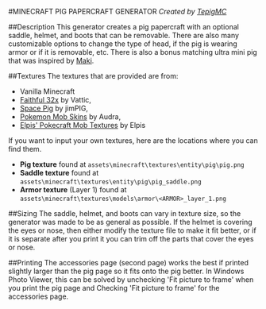 #MINECRAFT PIG PAPERCRAFT GENERATOR
*Created by [TepigMC](http://pixelpapercraft.com/user/tepigmc)*

##Description
This generator creates a pig papercraft with an optional saddle, helmet, and boots that can be removable.
There are also many customizable options to change the type of head, if the pig is wearing armor or if it is removable, etc.
There is also a bonus matching ultra mini pig that was inspired by [Maki](http://pixelpapercraft.com/user/maki).

##Textures
The textures that are provided are from:
- Vanilla Minecraft
- [Faithful 32x](http://www.minecraftforum.net/forums/mapping-and-modding/resource-packs/1223254-faithful-32x32-pack-update-red-cat-clay-1-8) by Vattic,
- [Space Pig](http://www.planetminecraft.com/texture_pack/spacepig-space-apocalypse-16x-wip/) by jimPIG,
- [Pokemon Mob Skins](http://www.planetminecraft.com/texture_pack/pokemon-mob-skins/) by Audra,
- [Elpis' Pokecraft Mob Textures](http://www.minecraftforum.net/forums/mapping-and-modding/resource-packs/1223927-elpis-pokecraft-mob-textures) by Elpis

If you want to input your own textures, here are the locations where you can find them.
  - **Pig texture** found at `assets\minecraft\textures\entity\pig\pig.png`
  - **Saddle texture** found at `assets\minecraft\textures\entity\pig\pig_saddle.png`
  - **Armor texture** (Layer 1) found at `assets\minecraft\textures\models\armor\<ARMOR>_layer_1.png`

##Sizing
The saddle, helmet, and boots can vary in texture size, so the generator was made to be as general as possible.
If the helmet is covering the eyes or nose, then either modify the texture file to make it fit better, or
if it is separate after you print it you can trim off the parts that cover the eyes or nose.

##Printing
The accessories page (second page) works the best if printed slightly larger than the pig page so it fits onto the pig better.
In Windows Photo Viewer, this can be solved by unchecking 'Fit picture to frame' when you print the pig page
and Checking 'Fit picture to frame' for the accessories page.